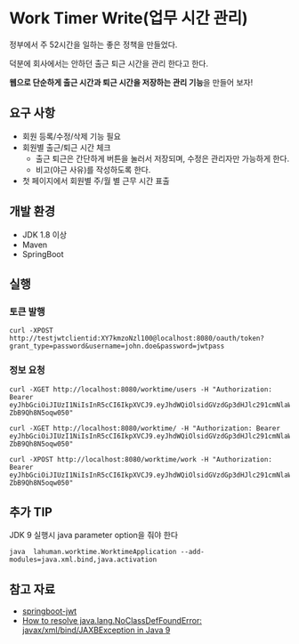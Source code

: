 # Work Timer Write(업무 시간 관리)

정부에서 주 52시간을 일하는 좋은 정책을 만들었다.

덕분에 회사에서는 안하던 출근 퇴근 시간을 관리 한다고 한다.

**웹으로 단순하게 출근 시간과 퇴근 시간을 저장하는 관리 기능**을 만들어 보자!


## 요구 사항
* 회원 등록/수정/삭제 기능 필요
* 회원별 출근/퇴근 시간 체크
  + 출근 퇴근은 간단하게 버튼을 눌러서 저장되며, 수정은 관리자만 가능하게 한다.
  + 비고(야근 사유)를 작성하도록 한다.
* 첫 페이지에서 회원별 주/월 별 근무 시간 표출
 
## 개발 환경
* JDK 1.8 이상
* Maven
* SpringBoot

## 실행
### 토큰 발행 
~~~
curl -XPOST http://testjwtclientid:XY7kmzoNzl100@localhost:8080/oauth/token?grant_type=password&username=john.doe&password=jwtpass
~~~
### 정보 요청
~~~
curl -XGET http://localhost:8080/worktime/users -H "Authorization: Bearer eyJhbGciOiJIUzI1NiIsInR5cCI6IkpXVCJ9.eyJhdWQiOlsidGVzdGp3dHJlc291cmNlaWQiXSwidXNlcl9uYW1lIjoiYWRtaW4uYWRtaW4iLCJzY29wZSI6WyJyZWFkIiwid3JpdGUiXSwiZXhwIjoxNTI1NDUzMjQ5LCJhdXRob3JpdGllcyI6WyJTVEFOREFSRF9VU0VSIiwiQURNSU5fVVNFUiJdLCJqdGkiOiJiMWIxNzY1NS05ODA1LTQ5NGUtYTc2OS0zMTA3Y2Q2OGZjMmQiLCJjbGllbnRfaWQiOiJ0ZXN0and0Y2xpZW50aWQifQ.W_7BrBBJjrUerduS5tIp6VNeBh4-ZbB9Qh8N5oqw050"

curl -XGET http://localhost:8080/worktime/ -H "Authorization: Bearer eyJhbGciOiJIUzI1NiIsInR5cCI6IkpXVCJ9.eyJhdWQiOlsidGVzdGp3dHJlc291cmNlaWQiXSwidXNlcl9uYW1lIjoiYWRtaW4uYWRtaW4iLCJzY29wZSI6WyJyZWFkIiwid3JpdGUiXSwiZXhwIjoxNTI1NDUzMjQ5LCJhdXRob3JpdGllcyI6WyJTVEFOREFSRF9VU0VSIiwiQURNSU5fVVNFUiJdLCJqdGkiOiJiMWIxNzY1NS05ODA1LTQ5NGUtYTc2OS0zMTA3Y2Q2OGZjMmQiLCJjbGllbnRfaWQiOiJ0ZXN0and0Y2xpZW50aWQifQ.W_7BrBBJjrUerduS5tIp6VNeBh4-ZbB9Qh8N5oqw050"

curl -XPOST http://localhost:8080/worktime/work -H "Authorization: Bearer eyJhbGciOiJIUzI1NiIsInR5cCI6IkpXVCJ9.eyJhdWQiOlsidGVzdGp3dHJlc291cmNlaWQiXSwidXNlcl9uYW1lIjoiYWRtaW4uYWRtaW4iLCJzY29wZSI6WyJyZWFkIiwid3JpdGUiXSwiZXhwIjoxNTI1NDUzMjQ5LCJhdXRob3JpdGllcyI6WyJTVEFOREFSRF9VU0VSIiwiQURNSU5fVVNFUiJdLCJqdGkiOiJiMWIxNzY1NS05ODA1LTQ5NGUtYTc2OS0zMTA3Y2Q2OGZjMmQiLCJjbGllbnRfaWQiOiJ0ZXN0and0Y2xpZW50aWQifQ.W_7BrBBJjrUerduS5tIp6VNeBh4-ZbB9Qh8N5oqw050"
~~~
## 추가 TIP
JDK 9 실행시 java parameter option을 줘야 한다
~~~
java  lahuman.worktime.WorktimeApplication --add-modules=java.xml.bind,java.activation
~~~

## 참고 자료
* [springboot-jwt](https://github.com/nydiarra/springboot-jwt)
* [How to resolve java.lang.NoClassDefFoundError: javax/xml/bind/JAXBException in Java 9](https://stackoverflow.com/questions/43574426/how-to-resolve-java-lang-noclassdeffounderror-javax-xml-bind-jaxbexception-in-j?utm_medium=organic&utm_source=google_rich_qa&utm_campaign=google_rich_qa)